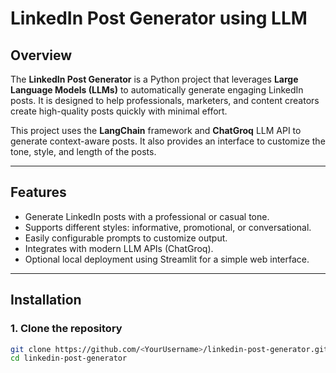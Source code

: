 # LinkedIn Post Generator using LLM

## Overview
The **LinkedIn Post Generator** is a Python project that leverages **Large Language Models (LLMs)** to automatically generate engaging LinkedIn posts. It is designed to help professionals, marketers, and content creators create high-quality posts quickly with minimal effort.

This project uses the **LangChain** framework and **ChatGroq** LLM API to generate context-aware posts. It also provides an interface to customize the tone, style, and length of the posts.

---

## Features
- Generate LinkedIn posts with a professional or casual tone.
- Supports different styles: informative, promotional, or conversational.
- Easily configurable prompts to customize output.
- Integrates with modern LLM APIs (ChatGroq).
- Optional local deployment using Streamlit for a simple web interface.

---

## Installation

### 1. Clone the repository
```bash
git clone https://github.com/<YourUsername>/linkedin-post-generator.git
cd linkedin-post-generator
